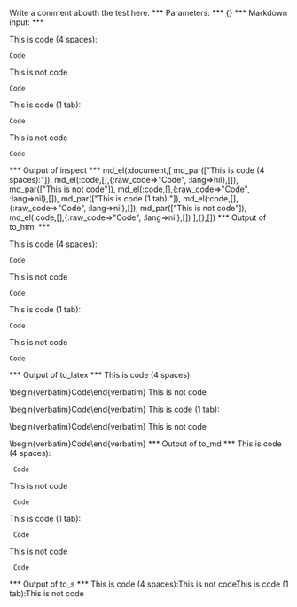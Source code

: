 Write a comment abouth the test here.
*** Parameters: ***
{}
*** Markdown input: ***

This is code (4 spaces):

    Code
This is not code
    
    Code

This is code (1 tab):

	Code
This is not code

	Code



*** Output of inspect ***
md_el(:document,[
	md_par(["This is code (4 spaces):"]),
	md_el(:code,[],{:raw_code=>"Code", :lang=>nil},[]),
	md_par(["This is not code"]),
	md_el(:code,[],{:raw_code=>"Code", :lang=>nil},[]),
	md_par(["This is code (1 tab):"]),
	md_el(:code,[],{:raw_code=>"Code", :lang=>nil},[]),
	md_par(["This is not code"]),
	md_el(:code,[],{:raw_code=>"Code", :lang=>nil},[])
],{},[])
*** Output of to_html ***
<p>This is code (4 spaces):</p>

<pre><code>Code</code></pre>

<p>This is not code</p>

<pre><code>Code</code></pre>

<p>This is code (1 tab):</p>

<pre><code>Code</code></pre>

<p>This is not code</p>

<pre><code>Code</code></pre>
*** Output of to_latex ***
This is code (4 spaces):

\begin{verbatim}Code\end{verbatim}
This is not code

\begin{verbatim}Code\end{verbatim}
This is code (1 tab):

\begin{verbatim}Code\end{verbatim}
This is not code

\begin{verbatim}Code\end{verbatim}
*** Output of to_md ***
This is code (4 spaces):

     Code

This is not code

     Code

This is code (1 tab):

     Code

This is not code

     Code
*** Output of to_s ***
This is code (4 spaces):This is not codeThis is code (1 tab):This is not code
